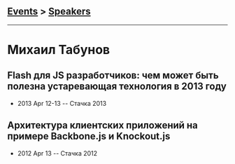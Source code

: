 ## [Events](../README.md) > [Speakers](../speakers.md)
---

# Михаил Табунов

## Flash для JS разработчиков: чем может быть полезна устаревающая технология в 2013 году
- 2013 Apr 12-13 -- Стачка 2013    
## Архитектура клиентских приложений на примере Backbone.js и Knockout.js
- 2012 Apr 13 -- Стачка 2012    
